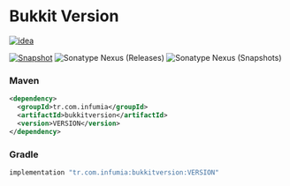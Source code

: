 # Bukkit Version

[![idea](https://www.elegantobjects.org/intellij-idea.svg)](https://www.jetbrains.com/idea/)

[![Snapshot](https://github.com/Infumia/bukkitversion/actions/workflows/snapshot.yml/badge.svg)](https://github.com/Infumia/bukkitversion/actions/workflows/snapshot.yml)
![Sonatype Nexus (Releases)](https://img.shields.io/nexus/r/tr.com.infumia/bukkitversion?label=maven-central&server=https%3A%2F%2Foss.sonatype.org%2F)
![Sonatype Nexus (Snapshots)](https://img.shields.io/nexus/s/tr.com.infumia/bukkitversion?label=maven-central&server=https%3A%2F%2Foss.sonatype.org)

### Maven

```xml
<dependency>
  <groupId>tr.com.infumia</groupId>
  <artifactId>bukkitversion</artifactId>
  <version>VERSION</version>
</dependency>
```

### Gradle

```groovy
implementation "tr.com.infumia:bukkitversion:VERSION"
```
